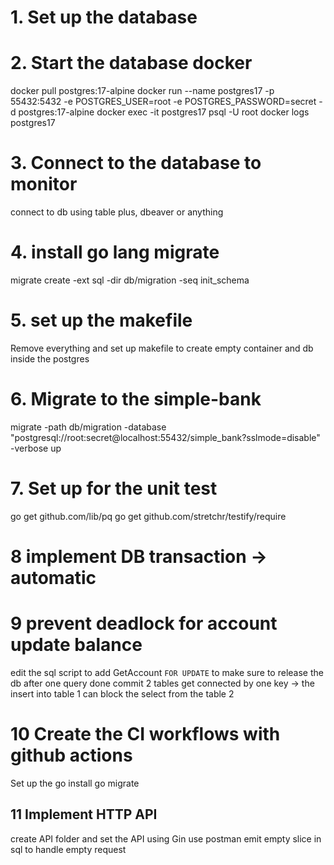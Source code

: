 # 1. Set up the database


# 2. Start the database docker
docker pull postgres:17-alpine
docker run --name postgres17 -p 55432:5432 -e POSTGRES_USER=root -e POSTGRES_PASSWORD=secret -d postgres:17-alpine
docker exec -it postgres17 psql -U root
docker logs postgres17

# 3. Connect to the database to monitor
connect to db using table plus, dbeaver or anything

# 4. install go lang migrate
migrate create -ext sql -dir db/migration -seq init_schema


# 5. set up the makefile
Remove everything and set up makefile to create empty container and db inside the postgres


# 6. Migrate to the simple-bank
migrate -path db/migration -database "postgresql://root:secret@localhost:55432/simple_bank?sslmode=disable" -verbose up


# 7. Set up for the unit test
go get github.com/lib/pq
go get github.com/stretchr/testify/require

# 8 implement DB transaction -> automatic

# 9 prevent deadlock for account update balance
edit the sql script to add
GetAccount `FOR UPDATE` to make sure to release the db after one query done commit
2 tables get connected by one key -> the insert into table 1 can block the select from the table 2

# 10 Create the CI workflows with github actions 
Set up the go
install go migrate

## 11 Implement HTTP API
create API folder and set the API using Gin
use postman
emit empty slice in sql to handle empty request